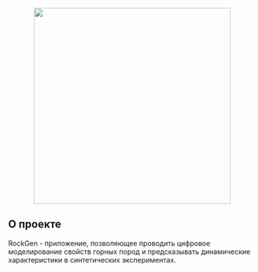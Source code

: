 <p align="center"><img src="https://github.com/Rcon55/RockGen/blob/master/frontend/static/images/biglogo.png" width="400"></p>

## О проекте

RockGen - приложение, позволяющее проводить цифровое моделирование свойств горных пород и предсказывать динамические характеристики в синтетических экспериментах.
